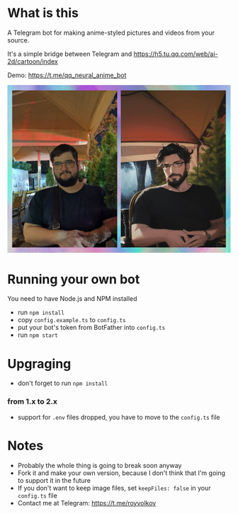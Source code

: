 # What is this
A Telegram bot for making anime-styled pictures and videos from your source.

It's a simple bridge between Telegram and https://h5.tu.qq.com/web/ai-2d/cartoon/index

Demo: https://t.me/qq_neural_anime_bot

![Example](example.jpg)

# Running your own bot
You need to have Node.js and NPM installed
- run `npm install`
- copy `config.example.ts` to `config.ts`
- put your bot's token from BotFather into `config.ts`
- run `npm start`

# Upgraging
- don't forget to run `npm install`

### from 1.x to 2.x
- support for `.env` files dropped, you have to move to the `config.ts` file

# Notes
- Probably the whole thing is going to break soon anyway
- Fork it and make your own version, because I don't think that I'm going to support it in the future
- If you don't want to keep image files, set `keepFiles: false` in your `config.ts` file
- Contact me at Telegram: https://t.me/royvolkov
